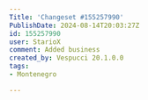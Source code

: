 ```yaml
---
Title: 'Changeset #155257990'
PublishDate: 2024-08-14T20:03:27Z
id: 155257990
user: StarioX
comment: Added business
created_by: Vespucci 20.1.0.0
tags:
- Montenegro

---
```

